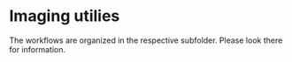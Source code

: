 # Imaging utilies
The workflows are organized in the respective subfolder.
Please look there for information.
